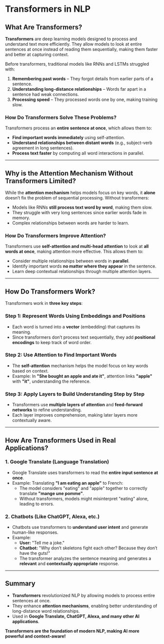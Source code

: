 # Transformers in NLP

## What Are Transformers?
**Transformers** are deep learning models designed to process and understand text more efficiently. They allow models to look at entire sentences at once instead of reading them sequentially, making them faster and better at capturing context.

Before transformers, traditional models like RNNs and LSTMs struggled with:
1. **Remembering past words** – They forgot details from earlier parts of a sentence.
2. **Understanding long-distance relationships** – Words far apart in a sentence had weak connections.
3. **Processing speed** – They processed words one by one, making training slow.

### **How Do Transformers Solve These Problems?**
Transformers process an **entire sentence at once**, which allows them to:
- **Find important words immediately** using self-attention.
- **Understand relationships between distant words** (e.g., subject-verb agreement in long sentences).
- **Process text faster** by computing all word interactions in parallel.

---
## Why is the Attention Mechanism Without Transformers Limited?
While the **attention mechanism** helps models focus on key words, it **alone** doesn’t fix the problem of sequential processing. Without transformers:
- Models like RNNs **still process text word by word**, making them slow.
- They struggle with very long sentences since earlier words fade in memory.
- Complex relationships between words are harder to learn.

### **How Do Transformers Improve Attention?**
Transformers use **self-attention and multi-head attention** to look at **all words at once**, making attention more effective. This allows them to:
- Consider multiple relationships between words in **parallel**.
- Identify important words **no matter where they appear** in the sentence.
- Learn deep contextual relationships through multiple attention layers.

---
## How Do Transformers Work?
Transformers work in **three key steps**:

### **Step 1: Represent Words Using Embeddings and Positions**
- Each word is turned into a **vector** (embedding) that captures its meaning.
- Since transformers don’t process text sequentially, they add **positional encodings** to keep track of word order.

### **Step 2: Use Attention to Find Important Words**
- The **self-attention** mechanism helps the model focus on key words based on context.
- Example: In **"She bought an apple and ate it"**, attention links **"apple"** with **"it"**, understanding the reference.

### **Step 3: Apply Layers to Build Understanding Step by Step**
- Transformers use **multiple layers of attention** and **feed-forward networks** to refine understanding.
- Each layer improves comprehension, making later layers more contextually aware.

---
## How Are Transformers Used in Real Applications?

### **1. Google Translate** (Language Translation)
- Google Translate uses transformers to read the **entire input sentence at once**.
- Example: Translating **"I am eating an apple"** to French:
  - The model considers "eating" and "apple" together to correctly translate **"mange une pomme"**.
  - Without transformers, models might misinterpret "eating" alone, leading to errors.

### **2. Chatbots (Like ChatGPT, Alexa, etc.)**
- Chatbots use transformers to **understand user intent** and generate human-like responses.
- Example:
  - **User:** "Tell me a joke."
  - **Chatbot:** "Why don’t skeletons fight each other? Because they don’t have the guts!"
  - The transformer analyzes the sentence meaning and generates a **relevant** and **contextually appropriate** response.

---
## Summary
- **Transformers** revolutionized NLP by allowing models to process entire sentences at once.
- They enhance **attention mechanisms**, enabling better understanding of long-distance word relationships.
- Used in **Google Translate, ChatGPT, Alexa, and many other AI applications**.

 **Transformers are the foundation of modern NLP, making AI more powerful and context-aware!**

